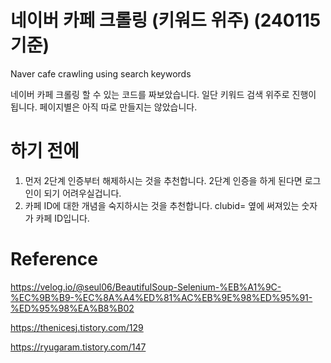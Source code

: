 # 네이버 카페 크롤링 (키워드 위주) (240115 기준)
Naver cafe crawling using search keywords

네이버 카페 크롤링 할 수 있는 코드를 짜보았습니다. 일단 키워드 검색 위주로 진행이 됩니다. 페이지별은 아직 따로 만들지는 않았습니다.

# 하기 전에
1. 먼저 2단계 인증부터 해제하시는 것을 추천합니다. 2단계 인증을 하게 된다면 로그인이 되기 어려우실겁니다. 
2. 카페 ID에 대한 개념을 숙지하시는 것을 추천합니다. clubid= 옆에 써져있는 숫자가 카페 ID입니다.

# Reference
https://velog.io/@seul06/BeautifulSoup-Selenium-%EB%A1%9C-%EC%9B%B9-%EC%8A%A4%ED%81%AC%EB%9E%98%ED%95%91-%ED%95%98%EA%B8%B02

https://thenicesj.tistory.com/129

https://ryugaram.tistory.com/147
